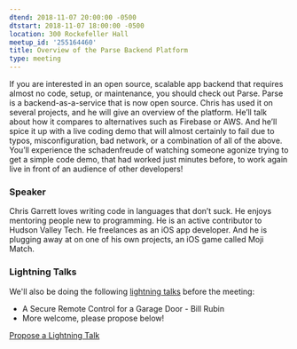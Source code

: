 ```yaml
---
dtend: 2018-11-07 20:00:00 -0500
dtstart: 2018-11-07 18:00:00 -0500
location: 300 Rockefeller Hall
meetup_id: '255164460'
title: Overview of the Parse Backend Platform
type: meeting
---
```


If you are interested in an open source, scalable app backend that
requires almost no code, setup, or maintenance, you should check out
Parse. Parse is a backend-as-a-service that is now open source. Chris
has used it on several projects, and he will give an overview of the
platform. He’ll talk about how it compares to alternatives such as
Firebase or AWS. And he’ll spice it up with a live coding demo that
will almost certainly to fail due to typos, misconfiguration, bad
network, or a combination of all of the above. You’ll experience the
schadenfreude of watching someone agonize trying to get a simple code
demo, that had worked just minutes before, to work again live in front
of an audience of other developers!

### Speaker ###

Chris Garrett loves writing code in languages that don’t suck. He
enjoys mentoring people new to programming. He is an active
contributor to Hudson Valley Tech. He freelances as an iOS app
developer. And he is plugging away at on one of his own projects, an
iOS game called Moji Match.

### Lightning Talks ###

We'll also be doing the
following [lightning talks](/lightning-talks.html) before the meeting:

* A Secure Remote Control for a Garage Door - Bill Rubin
* More welcome, please propose below!

<a class="btn btn-default btn-hvopen"
  href="mailto:sean@dague.net?cc=matthias.a.johnson@gmail.com&subject=HV%20Open%20Lightning%20Talk%20Submission"
  role="button">Propose
  a Lightning Talk</a>
